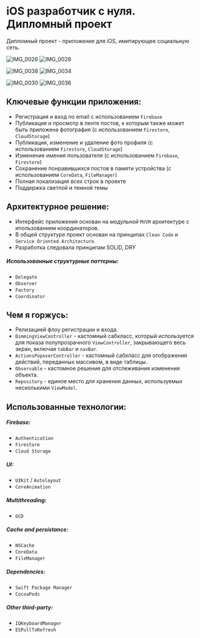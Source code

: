 # iOS разработчик с нуля. Дипломный проект

Дипломный проект - приложение для iOS, имитирующее социальную сеть. 

![IMG_0026](https://github.com/lyapinmichael/ios-homeworks/assets/122309376/22c0c1d1-3e2e-444c-9df5-473de8367e65) ![IMG_0028](https://github.com/lyapinmichael/ios-homeworks/assets/122309376/5e5effdf-0c6a-4755-899f-af7b10ce8721) 

![IMG_0038](https://github.com/lyapinmichael/ios-homeworks/assets/122309376/9f1554dc-2bef-4c9e-b68e-a71a793a5c25) ![IMG_0034](https://github.com/lyapinmichael/ios-homeworks/assets/122309376/a1c775df-25a5-4031-87c3-05af002a0258)

![IMG_0030](https://github.com/lyapinmichael/ios-homeworks/assets/122309376/7ffb4421-329c-44c4-a810-50c0de55134b) ![IMG_0036](https://github.com/lyapinmichael/ios-homeworks/assets/122309376/5e60c5a0-4d94-4d43-a562-af12cdaa7ada)

## Ключевые функции приложения: 
- Регистрация и вход по email с использованием `Firebase`
- Публикация и просмотр в ленте постов, к которым также может быть приложена фотография (с использованием `Firestore`, `CloudStorage`)
- Публикация, изменение и удаление фото профиля (с использованием `Firestore`, `CloudStorage`)
- Изменение имения пользователя (c использованием `Firebase`, `Firestore`)
- Сохранение понравившихся постов в памяти устройства (с использованием `CoreData`, `FileManager`)
- Полная локализация всех строк в проекте
- Поддержка светлой и темной темы

## Архитектурное решение: 

- Интерфейс приложения основан на *модульной* `MVVM` архитектуре с ипользованием координаторов. 
- В общей структуре проект основан на принципах `Clean Code` и `Service Oriented Architecture`.
- Разработка следовала принципам SOLID, DRY

##### Использованные структурные паттерны: 
 - `Delegate`
 - `Observer`
 - `Factory`
 - `Coordinator`

## Чем я горжусь: 

-  Релизацией флоу регистрации и входа.
- `DimmingViewController` - кастомный сабкласс, который используется для показа полупрозрачного `ViewController`, закрывающего весь экран, включая `tabBar` и `navBar`.
- `ActionsPopoverController` - кастомный сабкласс для отображения действий, переданных массивом, в виде таблицы.
- `Observable` - кастомное решение для отслеживания изменения объекта. 
- `Repository` - единое место для хранения данных, используемых несколькими `ViewModel`. 
  
## Использованные технологии: 

##### Firebase: 
- `Authentication`
- `Firestore`
- `Cloud Storage`

##### UI:
- `UIKit` / `Autolayout`
- `CoreAnimation`

##### Multithreading:
- `GCD`

##### Cache and persistance: 
- `NSCache`
- `CoreData`
- `FileManager` 

##### Dependencies: 
- `Swift Package Manager`
- `CocoaPods`

##### Other third-party:
- `IQKeyboardManager`
- `ESPullToRefresh`

